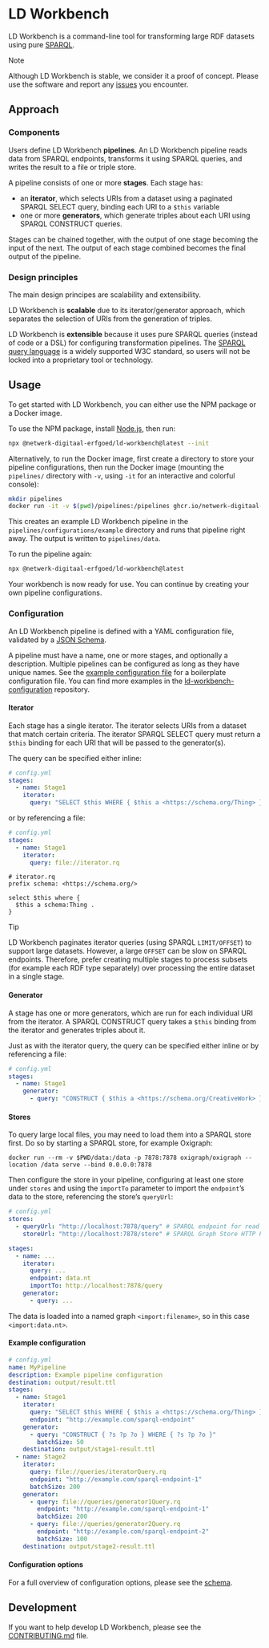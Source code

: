 # LD Workbench

LD Workbench is a command-line tool for transforming large RDF datasets using pure [SPARQL](https://www.w3.org/TR/sparql11-query/).

> [!NOTE]
> Although LD Workbench is stable, we consider it a proof of concept.
> Please use the software and report any [issues](https://github.com/netwerk-digitaal-erfgoed/ld-workbench/issues) you encounter.

## Approach

### Components

Users define LD Workbench **pipelines**. An LD Workbench pipeline reads data from SPARQL endpoints,
transforms it using SPARQL queries, and writes the result to a file or triple store.

A pipeline consists of one or more **stages**. Each stage has:

- an **iterator**, which selects URIs from a dataset using a paginated SPARQL SELECT query,
  binding each URI to a `$this` variable 
- one or more **generators**, which generate triples about each URI using SPARQL CONSTRUCT queries.

Stages can be chained together, with the output of one stage becoming the input of the next.
The output of each stage combined becomes the final output of the pipeline.

### Design principles

The main design principes are scalability and extensibility.

LD Workbench is **scalable** due to its iterator/generator approach,
which separates the selection of URIs from the generation of triples.

LD Workbench is **extensible** because it uses pure SPARQL queries (instead of code or a DSL) for configuring transformation pipelines.
The [SPARQL query language](https://www.w3.org/TR/sparql11-query/) is a widely supported W3C standard,
so users will not be locked into a proprietary tool or technology.

## Usage

To get started with LD Workbench, you can either use the NPM package or a Docker image.

To use the NPM package, install [Node.js](https://nodejs.org), then run:

```sh
npx @netwerk-digitaal-erfgoed/ld-workbench@latest --init
````

Alternatively, to run the Docker image,
first create a directory to store your pipeline configurations,
then run the Docker image 
(mounting the `pipelines/` directory with `-v`, using `-it` for an interactive and colorful console):

```sh
mkdir pipelines
docker run -it -v $(pwd)/pipelines:/pipelines ghcr.io/netwerk-digitaal-erfgoed/ld-workbench:latest
```

This creates an example LD Workbench pipeline in the `pipelines/configurations/example` directory
and runs that pipeline right away. The output is written to `pipelines/data`.

To run the pipeline again:

```sh
npx @netwerk-digitaal-erfgoed/ld-workbench@latest
```

Your workbench is now ready for use. You can continue by creating your own pipeline configurations. 

### Configuration

An LD Workbench pipeline is defined with a YAML configuration file, validated by a [JSON Schema](https://json-schema.app/view/%23?url=https%3A%2F%2Fraw.githubusercontent.com%2Fnetwerk-digitaal-erfgoed%2Fld-workbench%2Fmain%2Fstatic%2Fld-workbench.schema.json).

A pipeline must have a name, one or more stages, and optionally a description. Multiple pipelines can be configured as long as they have unique names. 
See the [example configuration file](https://github.com/netwerk-digitaal-erfgoed/ld-workbench/blob/main/static/example/config.yml) for a boilerplate configuration file.
You can find more examples in the [ld-workbench-configuration](https://github.com/netwerk-digitaal-erfgoed/ld-workbench-configuration) repository.

#### Iterator

Each stage has a single iterator.
The iterator selects URIs from a dataset that match certain criteria.
The iterator SPARQL SELECT query must return a `$this` binding for each URI that will be passed to the generator(s).

The query can be specified either inline:

```yaml
# config.yml
stages:
  - name: Stage1
    iterator:
      query: "SELECT $this WHERE { $this a <https://schema.org/Thing> }"
```

or by referencing a file:

```yaml
# config.yml
stages:
  - name: Stage1
    iterator:
      query: file://iterator.rq
```

```sparql
# iterator.rq
prefix schema: <https://schema.org/>

select $this where {
  $this a schema:Thing .
}
```

> [!TIP]
> LD Workbench paginates iterator queries (using SPARQL `LIMIT/OFFSET`) to support large datasets. 
> However, a large `OFFSET` can be slow on SPARQL endpoints.
> Therefore, prefer creating multiple stages to process subsets (for example each RDF type separately) over processing the entire dataset in a single stage.


#### Generator

A stage has one or more generators, which are run for each individual URI from the iterator. 
A SPARQL CONSTRUCT query takes a `$this` binding from the iterator and generates triples about it.

Just as with the iterator query, the query can be specified either inline or by referencing a file:

```yaml
# config.yml
stages:
  - name: Stage1
    generator:
      - query: "CONSTRUCT { $this a <https://schema.org/CreativeWork> } WHERE { $this a <https://schema.org/Book> }"
```

#### Stores

To query large local files, you may need to load them into a SPARQL store first. Do so by starting a SPARQL store,
for example Oxigraph:

```shell
docker run --rm -v $PWD/data:/data -p 7878:7878 oxigraph/oxigraph --location /data serve --bind 0.0.0.0:7878
```

Then configure the store in your pipeline, configuring at least one store under `stores`
and using the `importTo` parameter to import the `endpoint`’s data to the store,
referencing the store’s `queryUrl`:

```yaml
# config.yml
stores:
  - queryUrl: "http://localhost:7878/query" # SPARQL endpoint for read queries.
    storeUrl: "http://localhost:7878/store" # SPARQL Graph Store HTTP Protocol endpoint. 

stages:
  - name: ...
    iterator:
      query: ...
      endpoint: data.nt
      importTo: http://localhost:7878/query
    generator:
      - query: ...
```

The data is loaded into a named graph `<import:filename>`, so in this case `<import:data.nt>`.

#### Example configuration

```yaml
# config.yml
name: MyPipeline
description: Example pipeline configuration
destination: output/result.ttl
stages:
  - name: Stage1
    iterator:
      query: "SELECT $this WHERE { $this a <https://schema.org/Thing> }"
      endpoint: "http://example.com/sparql-endpoint"
    generator:
      - query: "CONSTRUCT { ?s ?p ?o } WHERE { ?s ?p ?o }"
        batchSize: 50
    destination: output/stage1-result.ttl
  - name: Stage2
    iterator:
      query: file://queries/iteratorQuery.rq
      endpoint: "http://example.com/sparql-endpoint-1"
      batchSize: 200
    generator:
      - query: file://queries/generator1Query.rq
        endpoint: "http://example.com/sparql-endpoint-1"
        batchSize: 200
      - query: file://queries/generator2Query.rq
        endpoint: "http://example.com/sparql-endpoint-2"
        batchSize: 100
    destination: output/stage2-result.ttl
```

#### Configuration options

For a full overview of configuration options, please see the [schema](https://json-schema.app/view/%23?url=https%3A%2F%2Fraw.githubusercontent.com%2Fnetwerk-digitaal-erfgoed%2Fld-workbench%2Fmain%2Fstatic%2Fld-workbench.schema.json).

## Development

If you want to help develop LD Workbench, please see the [CONTRIBUTING.md](CONTRIBUTING.md) file.

